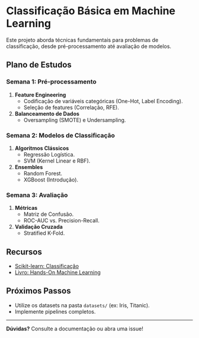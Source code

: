 # Classificação Básica em Machine Learning

Este projeto aborda técnicas fundamentais para problemas de classificação, desde pré-processamento até avaliação de modelos.

## Plano de Estudos

### Semana 1: Pré-processamento
1. **Feature Engineering**
   - Codificação de variáveis categóricas (One-Hot, Label Encoding).
   - Seleção de features (Correlação, RFE).
2. **Balanceamento de Dados**
   - Oversampling (SMOTE) e Undersampling.

### Semana 2: Modelos de Classificação
1. **Algoritmos Clássicos**
   - Regressão Logística.
   - SVM (Kernel Linear e RBF).
2. **Ensembles**
   - Random Forest.
   - XGBoost (Introdução).

### Semana 3: Avaliação
1. **Métricas**
   - Matriz de Confusão.
   - ROC-AUC vs. Precision-Recall.
2. **Validação Cruzada**
   - Stratified K-Fold.

## Recursos
- [Scikit-learn: Classificação](https://scikit-learn.org/stable/supervised_learning.html)
- [Livro: Hands-On Machine Learning](https://www.oreilly.com/library/view/hands-on-machine-learning/9781492032632/)

## Próximos Passos
- Utilize os datasets na pasta `datasets/` (ex: Iris, Titanic).
- Implemente pipelines completos.

---
**Dúvidas?** Consulte a documentação ou abra uma issue!
